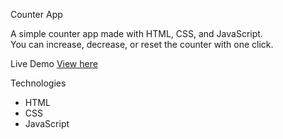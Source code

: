 

 Counter App

A simple counter app made with HTML, CSS, and JavaScript.  
You can increase, decrease, or reset the counter with one click.

 Live Demo
[View here](https://ajwatahir9.github.io/counter-app/)

 Technologies
- HTML
- CSS
- JavaScript




